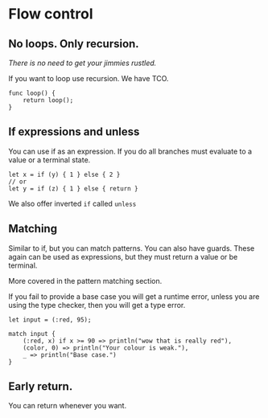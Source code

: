 # Flow control

## No loops. Only recursion. 

_There is no need to get your jimmies rustled._

If you want to loop use recursion. We have TCO.

```
func loop() {
    return loop();
}
```

## If expressions and unless

You can use if as an expression. If you do all branches must evaluate to a value or a terminal state.

```
let x = if (y) { 1 } else { 2 }
// or
let y = if (z) { 1 } else { return }
```

We also offer inverted `if` called `unless`

## Matching 

Similar to if, but you can match patterns. You can also have guards. These again can be used as expressions, but they must return a value or be terminal.

More covered in the pattern matching section.

If you fail to provide a base case you will get a runtime error, unless you are using the type checker, then you will get a type error.

```
let input = (:red, 95);

match input {
    (:red, x) if x >= 90 => println("wow that is really red"),
    (color, 0) => println("Your colour is weak."),
    _ => println("Base case.")
}
```

## Early return.

You can return whenever you want.

